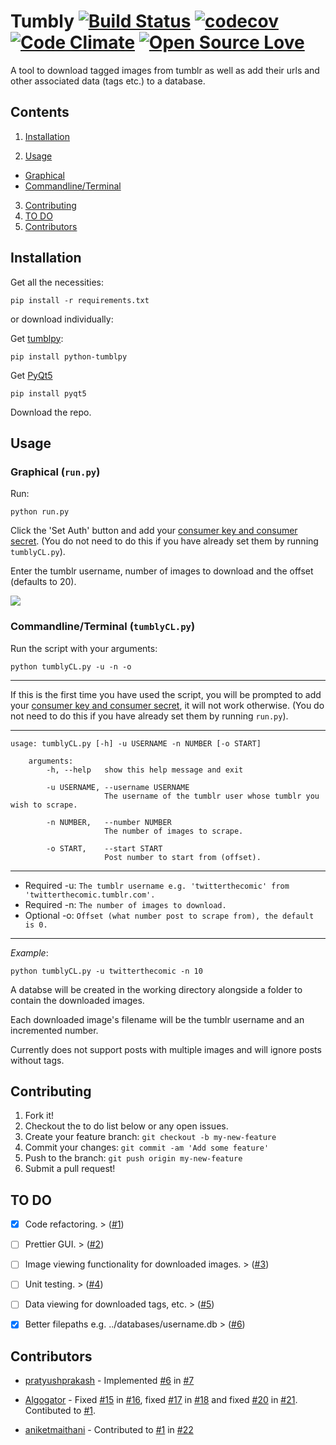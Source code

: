 # Tumbly [![Build Status](https://travis-ci.org/BryceFury/tumbly.svg?branch=master)](https://travis-ci.org/BryceFury/tumbly) [![codecov](https://codecov.io/gh/BryceFury/tumbly/branch/master/graph/badge.svg)](https://codecov.io/gh/BryceFury/tumbly) [![Code Climate](https://codeclimate.com/repos/57f7356ba06b6a2fa8001247/badges/037f6832825799fa607f/gpa.svg)](https://codeclimate.com/repos/57f7356ba06b6a2fa8001247/feed) [![Open Source Love](https://badges.frapsoft.com/os/mit/mit.svg?v=102)](https://github.com/ellerbrock/open-source-badge/)


A tool to download tagged images from tumblr as well as add their urls and other associated data (tags etc.) to a database.


## Contents  
1. [Installation](#installation)

2. [Usage](#usage)
 - [Graphical](#graphical)
 - [Commandline/Terminal](#terminal)
 
3. [Contributing](#contributing)
4. [TO DO](#todo)
4. [Contributors](#contributors)
  
  
## Installation<a name="installation"/>

Get all the necessities:
    
    pip install -r requirements.txt
    
or download individually:

Get [tumblpy](https://github.com/michaelhelmick/python-tumblpy):

    pip install python-tumblpy
    
Get [PyQt5](https://www.riverbankcomputing.com/software/pyqt/download5)

    pip install pyqt5

Download the repo.


## Usage<a name="usage"/>

### Graphical<a name="graphical"/> (```run.py```)

Run:

    python run.py

Click the 'Set Auth' button and add your [consumer key and consumer secret](https://www.tumblr.com/docs/en/api/v2). 
(You do not need to do this if you have already set them by running ```tumblyCL.py```).
   
Enter the tumblr username, number of images to download and the offset (defaults to 20).

![](https://raw.githubusercontent.com/BryceFury/tumbly/master/assets/screenshots/tumbly_screenshot.png)


### Commandline/Terminal<a name="terminal"/> (```tumblyCL.py```)


Run the script with your arguments:

    python tumblyCL.py -u -n -o
    
***

If this is the first time you have used the script, you will be prompted to add your [consumer key and consumer secret](https://www.tumblr.com/docs/en/api/v2), it will not work otherwise.
(You do not need to do this if you have already set them by running ```run.py```).

***
    usage: tumblyCL.py [-h] -u USERNAME -n NUMBER [-o START]

        arguments:
            -h, --help   show this help message and exit
        
            -u USERNAME, --username USERNAME
                         The username of the tumblr user whose tumblr you wish to scrape.
                     
            -n NUMBER,   --number NUMBER
                         The number of images to scrape.
                     
            -o START,    --start START
                         Post number to start from (offset).
                         
***

- Required -u: ```The tumblr username e.g. 'twitterthecomic' from 'twitterthecomic.tumblr.com'.```
- Required -n: ```The number of images to download.```
- Optional -o: ```Offset (what number post to scrape from), the default is 0.```

***

_Example_:

    python tumblyCL.py -u twitterthecomic -n 10

A databse will be created in the working directory alongside a folder to contain the downloaded images.

Each downloaded image's filename will be the tumblr username and an incremented number.

Currently does not support posts with multiple images and will ignore posts without tags.


## Contributing<a name="contributing"/> 
1. Fork it!
2. Checkout the to do list below or any open issues.
3. Create your feature branch: `git checkout -b my-new-feature`
4. Commit your changes: `git commit -am 'Add some feature'`
5. Push to the branch: `git push origin my-new-feature`
6. Submit a pull request!


## TO DO<a name="todo"/> 

- [X] Code refactoring. > ([#1](https://github.com/BryceFury/tumbly/issues/1))
- [ ] Prettier GUI. > ([#2](https://github.com/BryceFury/tumbly/issues/2))
- [ ] Image viewing functionality for downloaded images. > ([#3](https://github.com/BryceFury/tumbly/issues/3))
- [ ] Unit testing. > ([#4](https://github.com/BryceFury/tumbly/issues/4))
- [ ] Data viewing for downloaded tags, etc. > ([#5](https://github.com/BryceFury/tumbly/issues/5))
- [X] Better filepaths e.g. ../databases/username.db > ([#6](https://github.com/BryceFury/tumbly/issues/6))


## Contributors<a name="contributors"/> 
- [pratyushprakash](https://github.com/pratyushprakash) - Implemented [#6](https://github.com/BryceFury/tumbly/issues/6) in [#7](https://github.com/BryceFury/tumbly/pull/7)

- [Algogator](https://github.com/Algogator) - Fixed [#15](https://github.com/BryceFury/tumbly/pull/15) in [#16](https://github.com/BryceFury/tumbly/pull/16), fixed [#17](https://github.com/BryceFury/tumbly/pull/17) in [#18](https://github.com/BryceFury/tumbly/pull/18) and  fixed [#20](https://github.com/BryceFury/tumbly/pull/20) in [#21](https://github.com/BryceFury/tumbly/pull/21). Contibuted to [#1](https://github.com/BryceFury/tumbly/pull/1).

- [aniketmaithani](https://github.com/aniketmaithani) - Contributed to [#1](https://github.com/BryceFury/tumbly/pull/1) in [#22](https://github.com/BryceFury/tumbly/pull/22)



